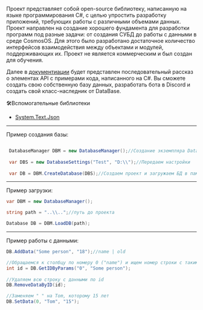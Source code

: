 Проект представляет собой open-source библиотеку, написанную на языке программирования C#, с целью упростить разработку приложений, требующих работы с различными объемами данных. Проект направлен на создание хорошего фундамента для разработки программ под разные задачи: от создания СУБД до работы с данными в среде CosmosOS. Для этого было разработано достаточное количество интерфейсов взаимодействия между объектами и модулей, поддерживающих их. Проект не является коммерческим и был создан для обучения.

Далее в [документиации](https://nas-3.gitbook.io/nasdatabase/) будет представлен последовательный рассказ о элементах API с примерами кода, написанного на C#.
Вы сможете создать свою собственную базу данных, разработать бота в Discord и создать свой класс-наследник от DataBase. 

🛠️Вспомогательные библиотеки
* [System.Text.Json](https://learn.microsoft.com/en-us/dotnet/standard/serialization/system-text-json/how-to)
  
____
Пример создания базы:
```C#

 DatabaseManager DBM = new DatabaseManager();//Создание экземпляра DatabaseManager
 
 var DBS = new DatabaseSettings("Test", "D:\\");//Передаем настройки
 
 var DB = DBM.CreateDatabase(DBS);//Создаем проект и загружаем БД в память
```
____
  Пример загрузки:
```c#
var DBM = new DatabaseManager();

string path = "..\\..";//путь до проекта

Database DB = DBM.LoadDB(path);
```
___
  Пример работы с данными: 
```c#
DB.AddData("Some person", "18");//name | old

//Обращаемся к столбцу по номеру 0 ("name") и ищем номер строки с такими данными
int id = DB.GetIDByParams("0", "Some person");
              
//Удаляем всю строку с данными по id
DB.RemoveDataByID(id);

//Заменяем " " на Tom, которому 15 лет
DB.SetData(0, "Tom", "15");

``` 
